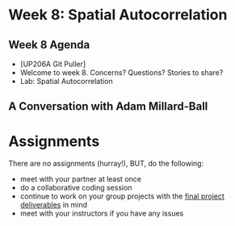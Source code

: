 # Week 8: Spatial Autocorrelation

## Week 8 Agenda
- [UP206A Git Puller]
- Welcome to week 8. Concerns? Questions? Stories to share?
- Lab: Spatial Autocorrelation

## A Conversation with Adam Millard-Ball

# Assignments

There are no assignments (hurray!), BUT, do the following:

- meet with your partner at least once
- do a collaborative coding session
- continue to work on your group projects with the [final project deliverables](../../Midterm%20and%20Finals) in mind
- meet with your instructors if you have any issues
